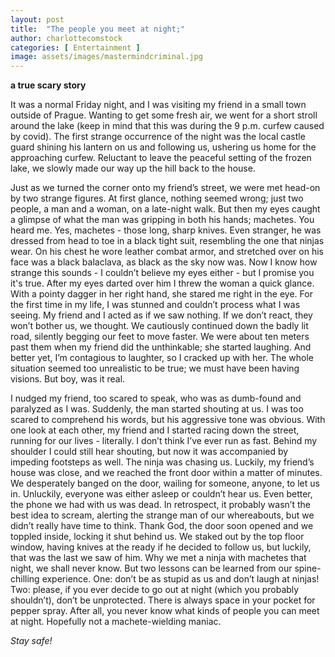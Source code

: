 ```yaml
---
layout: post
title:  "The people you meet at night;"
author: charlottecomstock
categories: [ Entertainment ]
image: assets/images/mastermindcriminal.jpg
---
```


 **a true scary story**
 
 It was a normal Friday night, and I was visiting my friend in a small town outside of Prague. Wanting to get some fresh air, we went for a short stroll around the lake (keep in mind that this was during the 9 p.m. curfew caused by covid).  The first strange occurrence of the night was the local castle guard shining his lantern on us and following us, ushering us home for the approaching curfew. Reluctant to leave the peaceful setting of the frozen lake, we slowly made our way up the hill back to the house. 
 
  Just as we turned the corner onto my friend’s street, we were met head-on by two strange figures. At first glance, nothing seemed wrong; just two people, a man and a woman, on a late-night walk. But then my eyes caught a glimpse of what the man was gripping in both his hands; machetes. You heard me. Yes, machetes - those long, sharp knives. Even stranger, he was dressed from head to toe in a black tight suit, resembling the one that ninjas wear. On his chest he wore leather combat armor, and stretched over on his face was a black balaclava, as black as the sky now was.  Now I know how strange this sounds - I couldn’t believe my eyes either - but I promise you it's true. After my eyes darted over him I threw the woman a quick glance. With a pointy dagger in her right hand, she stared me right in the eye. For the first time in my life, I was stunned and couldn’t process what I was seeing.  My friend and I acted as if we saw nothing. If we don’t react, they won’t bother us, we thought. We cautiously continued down the badly lit road, silently begging our feet to move faster. We were about ten meters past them when my friend did the unthinkable; she started laughing. And better yet, I’m contagious to laughter, so I cracked up with her. The whole situation seemed too unrealistic to be true; we must have been having visions. But boy, was it real. 

 I nudged my friend, too scared to speak, who was as dumb-found and paralyzed as I was. Suddenly, the man started shouting at us. I was too scared to comprehend his words, but his aggressive tone was obvious. With one look at each other, my friend and I started racing down the street, running for our lives - literally. I don’t think I’ve ever run as fast. Behind my shoulder I could still hear shouting, but now it was accompanied by impeding footsteps as well. The ninja was chasing us. 
Luckily, my friend’s house was close, and we reached the front door within a matter of minutes. We desperately banged on the door, wailing for someone, anyone, to let us in. Unluckily, everyone was either asleep or couldn’t hear us. Even better, the phone we had with us was dead. In retrospect, it probably wasn’t the best idea to scream, alerting the strange man of our whereabouts, but we didn’t really have time to think. Thank God, the door soon opened and we toppled inside, locking it shut behind us. We staked out by the top floor window, having knives at the ready if he decided to follow us, but luckily, that was the last we saw of him.
Why we met a ninja with machetes that night, we shall never know. But two lessons can be learned from our spine-chilling experience. One: don’t be as stupid as us and don’t laugh at ninjas! Two: please, if you ever decide to go out at night (which you probably shouldn’t), don’t be unprotected. There is always space in your pocket for pepper spray. After all, you never know what kinds of people you can meet at night. Hopefully not a machete-wielding maniac. 

*Stay safe!*


